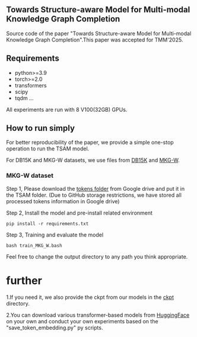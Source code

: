 ## Towards Structure-aware Model for Multi-modal Knowledge Graph Completion


Source code of the paper "Towards Structure-aware Model for Multi-modal Knowledge Graph Completion".This paper was accepted for TMM'2025.






## Requirements
* python>=3.9
* torch>=2.0 
* transformers
* scipy
* tqdm
...

All experiments are run with 8 V100(32GB) GPUs.

## How to run simply
For better reproducibility of the paper, we provide a simple one-stop operation to run the TSAM model.





For DB15K and MKG-W  datasets, we use files from [DB15K](https://github.com/mniepert/mmkb) and  [MKG-W](https://github.com/quqxui/MMRNS).

### MKG-W dataset

Step 1, Please download the [tokens folder](https://drive.google.com/file/d/1lFVEIe5_G_dw_K2wzvnnWKYYp2hEPWG2/view?usp=sharing
) from Google drive and put it in the TSAM folder. (Due to GitHub storage restrictions, we have stored all processed tokens information in Google drive)


Step 2, Install the model and pre-install related environment
```
pip install -r requirements.txt
```

Step 3, Training and evaluate the model
```
bash train_MKG_W.bash
```



Feel free to change the output directory to any path you think appropriate.




# further 
1.If you need it, we also provide the ckpt from our models in the [ckpt](https://drive.google.com/file/d/1WTj2iotw0NMtXDoUOBZ8_s150JswUM2K/view?usp=sharing) directory.

2.You can download various transformer-based models from [HuggingFace](https://huggingface.co/) on your own and conduct your own experiments based on the "save_token_embedding.py" py scripts.





